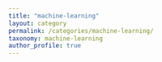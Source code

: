 ```yaml
---
title: "machine-learning"
layout: category
permalink: /categories/machine-learning/
taxonomy: machine-learning
author_profile: true
---
```

